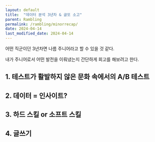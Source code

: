 ```yaml
---
layout: default
title:  "데이터 분석 3년차 & 글또 소고"
parent: Rambling
permalink: /rambling/minorrecap/
date: 2024-04-14
last_modified_date: 2024-04-14
---
```



어떤 직군이던 3년차면 나름 주니어라고 할 수 있을 것 같다.

내가 주니어로서 어떤 발전을 이뤄냈는지 간단하게 회고를 해보려고 한다.

## 1. 테스트가 활발하지 않은 문화 속에서의 A/B 테스트


## 2. 데이터 = 인사이트?


## 3. 하드 스킬 or 소프트 스킬


## 4. 글쓰기


